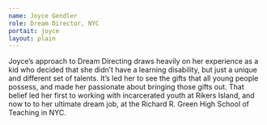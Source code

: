 ```yaml
---
name: Joyce Gendler
role: Dream Director, NYC 
portait: joyce
layout: plain
---
```


Joyce’s approach to Dream Directing draws heavily on her experience as a kid who decided that she didn’t have a learning disability, but just a unique and different set of talents. It’s led her to see the gifts that all young people possess, and made her passionate about bringing those gifts out. That belief led her first to working with incarcerated youth at Rikers Island, and now to to her ultimate dream job, at the Richard R. Green High School of Teaching in NYC.
